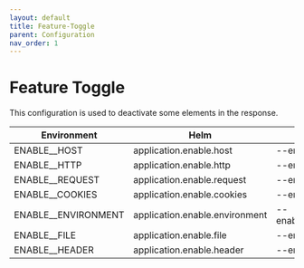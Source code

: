 ```yaml
---
layout: default
title: Feature-Toggle
parent: Configuration
nav_order: 1
---
```


# Feature Toggle

This configuration is used to deactivate some elements in the response.

| Environment                        | Helm                             | CLI                                | Default       |
|------------------------------------|----------------------------------|------------------------------------|---------------|
| ENABLE__HOST                       | application.enable.host          | --enable:host                      | `true`        |
| ENABLE__HTTP                       | application.enable.http          | --enable:http                      | `true`        |
| ENABLE__REQUEST                    | application.enable.request       | --enable:request                   | `true`        |
| ENABLE__COOKIES                    | application.enable.cookies       | --enable:cookies                   | `true`        |
| ENABLE__ENVIRONMENT                | application.enable.environment   | --enable:environment               | `true`        |
| ENABLE__FILE                       | application.enable.file          | --enable:file                      | `true`        |
| ENABLE__HEADER                     | application.enable.header        | --enable:header                    | `true`        |
